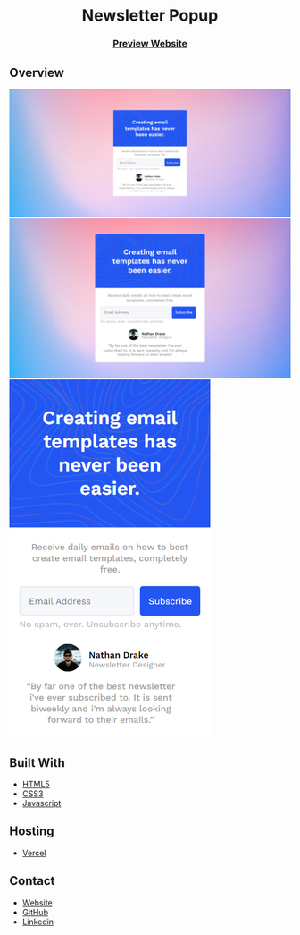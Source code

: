 <h1 align="center">Newsletter Popup</h1>

<div align="center">
  <h3>
    <a href="https://rvs-newsletter-popup.app/">Preview Website</a>
  </h3>
</div>

## Overview

![Desktop](./Screenshots/desktop.png)
![Tablet](./Screenshots/tablet.png)
![Mobile](./Screenshots/mobile.png)

## Built With

- [HTML5](#!)
- [CSS3](#!)
- [Javascript](#!)

## Hosting

- [Vercel](https://vercel.com/)

## Contact

-  [Website](https://vetri-suriya.web.app/)
-  [GitHub](https://github.com/vetrisuriya)
-  [Linkedin](https://www.linkedin.com/in/vetrisuriya/)